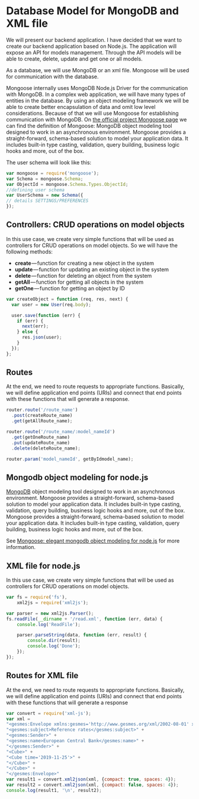 # Database Model for MongoDB and XML file


We will present our backend application. I have decided that we want to create our backend application based on Node.js. The application will expose an API for models management. Through the API models will be able to create, delete, update and get one or all models.

As a database, we will use MongoDB or an xml file. Mongoose will be used for communication with the database.

Mongoose internally uses MongoDB Node.js Driver for the communication with MongoDB.  In a complex web application, we will have many types of entities in the database. By using an object modeling framework we will be able to create better encapsulation of data and omit low level considerations. Because of that we will use Mongoose for establishing communication with MongoDB. On [the official project Mongoose page](https://mongoosejs.com) we can find the definition of Mongoose:
MongoDB object modeling tool designed to work in an asynchronous environment. Mongoose provides a straight-forward, schema-based solution to model your application data. It includes built-in type casting, validation, query building, business logic hooks and more, out of the box.


The user schema will look like this:

```javascript
var mongoose = require('mongoose');
var Schema = mongoose.Schema;
var ObjectId = mongoose.Schema.Types.ObjectId;
//defining user schema
var UserSchema = new Schema({
// details SETTINGS/PREFERENCES
});
```


## Controllers: CRUD operations on model objects

In this use case, we create very simple functions that will be used as controllers for CRUD operations on model objects. So we will have the following methods:

- **create** — function for creating a new object in the system
- **update** — function for updating an existing object in the system
- **delete** — function for deleting an object from the system
- **getAll** — function for getting all objects in the system
- **getOne** — function for getting an object by ID


```javascript
var createObject = function (req, res, next) {
  var user = new User(req.body);

  user.save(function (err) {
    if (err) {
      next(err);
    } else {
      res.json(user);
    }
  });
};
```


## Routes
At the end, we need to route requests to appropriate functions. Basically, we will define application end points (URIs) and connect that end points with these functions that will generate a response.

```javascript
router.route('/route_name')
  .post(createRoute_name)
  .get(getAllRoute_name);

router.route('/route_name/:model_nameId')
  .get(getOneRoute_name)
  .put(updateRoute_name)
  .delete(deleteRoute_name);

router.param('model_nameId', getByIdmodel_name);
```


## Mongodb object modeling for node.js

[MongoDB](https://www.mongodb.com) object modeling tool designed to work in an asynchronous environment. Mongoose provides a straight-forward, schema-based solution to model your application data. It includes built-in type casting, validation, query building, business logic hooks and more, out of the box.
Mongoose provides a straight-forward, schema-based solution to model your application data. It includes built-in type casting, validation, query building, business logic hooks and more, out of the box.


See [Mongoose: elegant mongodb object modeling for node.js](https://mongoosejs.com) for more information.



## XML file for node.js

In this use case, we create very simple functions that will be used as controllers for CRUD operations on model objects.


```javascript
var fs = require('fs'),
    xml2js = require('xml2js');

var parser = new xml2js.Parser();
fs.readFile(__dirname + '/read.xml', function (err, data) {
    console.log('ReadFile');

    parser.parseString(data, function (err, result) {
        console.dir(result);
        console.log('Done');
    });
});
```


## Routes for XML file
At the end, we need to route requests to appropriate functions. Basically, we will define application end points (URIs) and connect that end points with these functions that will generate a response


```javascript
var convert = require('xml-js');
var xml = 
"<gesmes:Envelope xmlns:gesmes='http://www.gesmes.org/xml/2002-08-01' xmlns='http://www.ecb.int/vocabulary/2002-08-01/eurofxref'>" +
"<gesmes:subject>Reference rates</gesmes:subject>" +
"<gesmes:Sender>" +
"<gesmes:name>European Central Bank</gesmes:name>" +
"</gesmes:Sender>" +
"<Cube>" +
"<Cube time='2019-11-25'>" +
"</Cube>" +
"</Cube>" +
"</gesmes:Envelope>"
var result1 = convert.xml2json(xml, {compact: true, spaces: 4});
var result2 = convert.xml2json(xml, {compact: false, spaces: 4});
console.log(result1, '\n', result2);
```